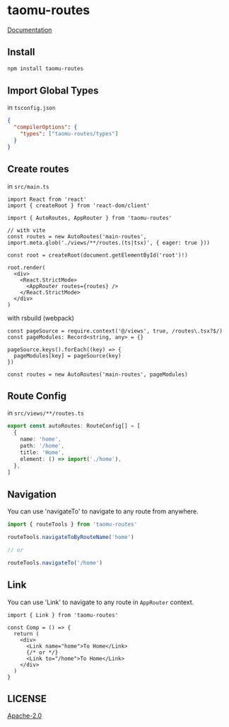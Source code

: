 # taomu-routes

[Documentation](https://taomu-org.github.io/taomu-routes/)

## Install

```sh
npm install taomu-routes
```

## Import Global Types

in `tsconfig.json`

```json
{
  "compilerOptions": {
    "types": ["taomu-routes/types"]
  }
}
```

## Create routes

in `src/main.ts`

```tsx
import React from 'react'
import { createRoot } from 'react-dom/client'

import { AutoRoutes, AppRouter } from 'taomu-routes'

// with vite
const routes = new AutoRoutes('main-routes', import.meta.glob('./views/**/routes.(ts|tsx)', { eager: true }))

const root = createRoot(document.getElementById('root')!)

root.render(
  <div>
    <React.StrictMode>
      <AppRouter routes={routes} />
    </React.StrictMode>
  </div>
)
```

with rsbuild (webpack)

```tsx
const pageSource = require.context('@/views', true, /routes\.tsx?$/)
const pageModules: Record<string, any> = {}

pageSource.keys().forEach((key) => {
  pageModules[key] = pageSource(key)
})

const routes = new AutoRoutes('main-routes', pageModules)
```

## Route Config

in `src/views/**/routes.ts`

```ts
export const autoRoutes: RouteConfig[] = [
  {
    name: 'home',
    path: '/home',
    title: 'Home',
    element: () => import('./home'),
  },
]
```

## Navigation

You can use 'navigateTo' to navigate to any route from anywhere.

```ts
import { routeTools } from 'taomu-routes'

routeTools.navigateToByRouteName('home')

// or

routeTools.navigateTo('/home')
```

## Link

You can use 'Link' to navigate to any route in `AppRouter` context.

```tsx
import { Link } from 'taomu-routes'

const Comp = () => {
  return (
    <div>
      <Link name="home">To Home</Link>
      {/* or */}
      <Link to="/home">To Home</Link>
    </div>
  )
}
```

## LICENSE

[Apache-2.0](./LICENSE)
